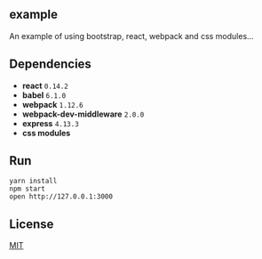 ## example

An example of using bootstrap, react, webpack and css modules...

## Dependencies

* **react** `0.14.2`
* **babel** `6.1.0`
* **webpack** `1.12.6`
* **webpack-dev-middleware** `2.0.0`
* **express** `4.13.3`
* **css modules**

## Run

```
yarn install
npm start
open http://127.0.0.1:3000
```

## License

[MIT](http://isekivacenz.mit-license.org/)
